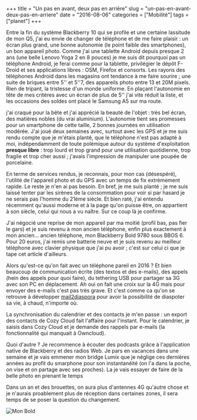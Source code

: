 +++
title = "Un pas en avant, deux pas en arrière"
slug = "un-pas-en-avant-deux-pas-en-arriere"
date = "2016-08-06"
categories = ["Mobilité"]
tags = ["planet"]
+++

Entre la fin du système Blackberry 10 qui se profile et une certaine lassitude
de mon Q5, j'ai eu envie de changer de téléphone et de me faire plaisir : un
écran plus grand, une bonne autonomie (le point faible des smartphones), un bon
appareil photo. Comme j'ai une tablette Android depuis presque 2 ans (une belle
Lenovo Yoga 2 en 8 pouces) je me suis dit pourquoi pas un téléphone Android, je
ferai comme pour la tablette, privilégier le dépôt F-Droid et ses applications
libres : OSM, Firefox et consorts. Les rayons des téléphones Android dans les
magasins ont tendance à me faire sourire ; une suite de briques entre 5'' et
5''7, des appareils photo entre 13 et 20M pixels. Rien de tripant, la tristesse
d'un monde uniforme. En plaçant l'autonomie en tête de mes critères avec un
écran de plus de 5'' j'ai vite réduit la liste, et les occasions des soldes ont
placé le Samsung A5 sur ma route.

j'ai craqué pour la bête et j'ai apprécié la beauté de l'objet : très bel écran,
des matières nobles (du vrai aluminium). L'autonomie tient ses promesses pour un
smartphone de cette taille, 2 bonnes journées en utilisation modérée. J'ai joué
deux semaines avec, surtout avec les GPS et je me suis rendu compte que je
m'étais planté, que le téléphone n'est pas adapté à moi, indépendamment de toute
polémique autour du système d'exploitation **presque libre** : trop lourd et
trop grand pour une utilisation quotidienne, trop fragile et trop cher aussi ;
j'avais l'impression de manipuler une poupée de porcelaine.

En terme de services rendus, je reconnais, pour mon cas (désespéré), l'utilité
de l'appareil photo et du GPS avec un temps de fix extrèmement rapide. Le reste
je n'en ai pas besoin. En bref, je me suis planté ; je me suis laissé tenter par
les sirènes de la consommation pour voir si par hasard je ne serais pas l'homme
du 21ème siècle. Et bien raté, j'ai entendu récemment qu'aussi moderne et à la
page qu'on puisse être, on appartient à son siècle, celui qui nous a vu naître.
Sur ce coup là je confirme.

J'ai négocié une reprise de mon appareil par ma moitié (profil bas, pas fier le
gars) et je suis revenu à mon ancien téléphone, enfin plus exactement à mon
ancien... ancien téléphone, mon Blackberry Bold 9780 sous BBOS 6. Pour 20 euros,
j'ai remis une batterie neuve et je suis revenu au meilleur téléphone avec
clavier physique que j'ai pu avoir ; c'est sur celui ci que je tape cet article
d'ailleurs.

Alors qu'est-ce qu'on fait avec un téléphone pareil en 2016 ? Et bien beaucoup
de communication écrite (des textos et des e-mails), des appels (hein des appels
pour quoi faire), du tethering USB pour partager sa 3G avec son PC en
déplacement. Ah oui on fait une croix sur la 4G mais pour envoyer des e-mails
c'est pas très grave. Et c'est comme ca qu'on se retrouve à développer
[mail2diaspora](https://github.com/kianby/mail2diaspora) pour avoir la
possibilité de diaspoter sa vie, à chaud, n'importe où.

La synchronisation du calendrier et des contacts je m'en passe : un export des
contacts de Cozy Cloud fait l'affaire pour l'instant. Pour le calendrier, je
saisis dans Cozy Cloud et je demande des rappels par e-mails (la fonctionnalité
qui manquait à Owncloud).

Quoi d'autre ? Je recommence à écouter des podcasts grâce à l'application native
de Blackberry et des radios Web. Je pars en vacances dans une semaine et je vais
emmener mon bridge Lumix que je néglige ces dernières années au profit du
smarphone pour son instantanéité (on l'a dans la poche, on vise et on partage
avec ses proches). La je vais essayer de faire de la belle photo en prenant le
temps

Dans un an et des brouettes, on aura plus d'antennes 4G qu'autre chose et je
n'aurais proablement plus de réception dans certaines zones, il sera temps de se
poser la question du changement.   

![Mon Bold](/images/2016/bold.jpg "Mon Bold")
